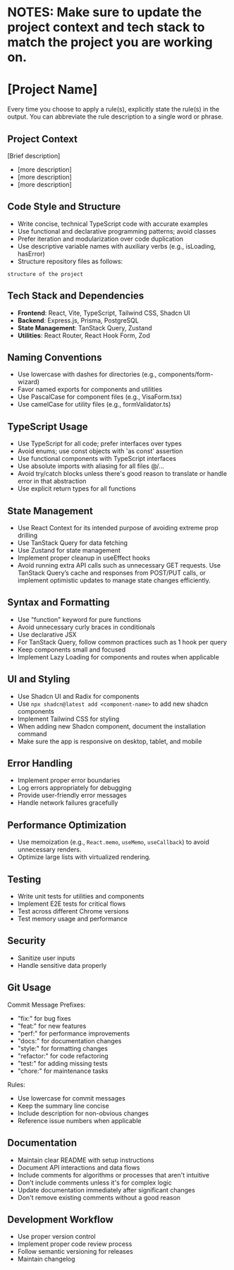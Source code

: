 # NOTES: Make sure to update the project context and tech stack to match the project you are working on.

# [Project Name]

Every time you choose to apply a rule(s), explicitly state the rule(s) in the output. You can abbreviate the rule description to a single word or phrase.

## Project Context

[Brief description]

-   [more description]
-   [more description]
-   [more description]

## Code Style and Structure

-   Write concise, technical TypeScript code with accurate examples
-   Use functional and declarative programming patterns; avoid classes
-   Prefer iteration and modularization over code duplication
-   Use descriptive variable names with auxiliary verbs (e.g., isLoading, hasError)
-   Structure repository files as follows:

```plaintext
structure of the project
```

## Tech Stack and Dependencies

-   **Frontend**: React, Vite, TypeScript, Tailwind CSS, Shadcn UI
-   **Backend**: Express.js, Prisma, PostgreSQL
-   **State Management**: TanStack Query, Zustand
-   **Utilities**: React Router, React Hook Form, Zod

## Naming Conventions

-   Use lowercase with dashes for directories (e.g., components/form-wizard)
-   Favor named exports for components and utilities
-   Use PascalCase for component files (e.g., VisaForm.tsx)
-   Use camelCase for utility files (e.g., formValidator.ts)

## TypeScript Usage

-   Use TypeScript for all code; prefer interfaces over types
-   Avoid enums; use const objects with 'as const' assertion
-   Use functional components with TypeScript interfaces
-   Use absolute imports with aliasing for all files @/...
-   Avoid try/catch blocks unless there's good reason to translate or handle error in that abstraction
-   Use explicit return types for all functions

## State Management

-   Use React Context for its intended purpose of avoiding extreme prop drilling
-   Use TanStack Query for data fetching
-   Use Zustand for state management
-   Implement proper cleanup in useEffect hooks
-   Avoid running extra API calls such as unnecessary GET requests. Use TanStack Query’s cache and responses from POST/PUT calls, or implement optimistic updates to manage state changes efficiently.

## Syntax and Formatting

-   Use "function" keyword for pure functions
-   Avoid unnecessary curly braces in conditionals
-   Use declarative JSX
-   For TanStack Query, follow common practices such as 1 hook per query
-   Keep components small and focused
-   Implement Lazy Loading for components and routes when applicable

## UI and Styling

-   Use Shadcn UI and Radix for components
-   Use `npx shadcn@latest add <component-name>` to add new shadcn components
-   Implement Tailwind CSS for styling
-   When adding new Shadcn component, document the installation command
-   Make sure the app is responsive on desktop, tablet, and mobile

## Error Handling

-   Implement proper error boundaries
-   Log errors appropriately for debugging
-   Provide user-friendly error messages
-   Handle network failures gracefully

## Performance Optimization

-   Use memoization (e.g., `React.memo`, `useMemo`, `useCallback`) to avoid unnecessary renders.
-   Optimize large lists with virtualized rendering.

## Testing

-   Write unit tests for utilities and components
-   Implement E2E tests for critical flows
-   Test across different Chrome versions
-   Test memory usage and performance

## Security

-   Sanitize user inputs
-   Handle sensitive data properly

## Git Usage

Commit Message Prefixes:

-   "fix:" for bug fixes
-   "feat:" for new features
-   "perf:" for performance improvements
-   "docs:" for documentation changes
-   "style:" for formatting changes
-   "refactor:" for code refactoring
-   "test:" for adding missing tests
-   "chore:" for maintenance tasks

Rules:

-   Use lowercase for commit messages
-   Keep the summary line concise
-   Include description for non-obvious changes
-   Reference issue numbers when applicable

## Documentation

-   Maintain clear README with setup instructions
-   Document API interactions and data flows
-   Include comments for algorithms or processes that aren't intuitive
-   Don't include comments unless it's for complex logic
-   Update documentation immediately after significant changes
-   Don't remove existing comments without a good reason

## Development Workflow

-   Use proper version control
-   Implement proper code review process
-   Follow semantic versioning for releases
-   Maintain changelog